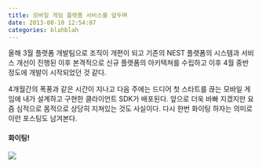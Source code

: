 ```yaml
---
title: 모바일 게임 플랫폼 서비스를 앞두며
date: 2013-08-10 12:54:07
categories: blahblah
---
```


올해 3월 플랫폼 개발팀으로 조직이 개편이 되고 기존의 NEST 플랫폼의 시스템과 서비스 개선이 진행된 이후 본격적으로 신규 플랫폼의 아키텍쳐를 수립하고 이후 4월 중반 정도에 개발이 시작되었던 것 같다.

4개월간의 폭풍과 같은 시간이 지나고 다음 주에는 드디어 첫 스타트를 끊는 모바일 게임에 내가 설계하고 구현한 클라이언트 SDK가 배포된다. 앞으로 더욱 바빠 지겠지만 요즘 심적으로 몸적으로 상당히 지쳐있는 것도 사실이다. 다시 한번 화이팅 하자는 의미로 이런 포스팅도 남겨본다. 

#### 화이팅!

<img src='http://image.toast.com/aaaaahq/joycity-sdk-doc.jpg' />
